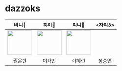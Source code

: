 # dazzoks

<div align="center">

| 비니🥐 | 쟈미🧸 | 리니🦦 | <자리3> |
| :---: | :---: | :---: | :---: |
| <a href="https://github.com/eunbeann"><img src="https://avatars.githubusercontent.com/u/65286685?v=4" width="80px"/></a> |<a href="https://github.com/jaminleee"><img src="https://avatars.githubusercontent.com/u/91969458?v=4" width="80px"/></a>| <a href="https://github.com/HYERINI"><img src="https://user-images.githubusercontent.com/77167694/230841846-5d4ef488-38b6-46cb-b09d-b33d7597c3bf.JPG" width="80px" /></a>|  |
| 권은빈  | 이자민 | 이혜린 | 정승연 |


